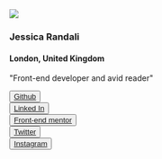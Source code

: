 <!DOCTYPE html>
<html lang="en">
<head>
    <meta charset="UTF-8">
    <meta name="viewport" content="width=device-width, initial-scale=1.0">
    <title>Profile Card</title>
    <link rel="stylesheet" href="black-box.css">
</head>
<body>
    <section class="whole-body">
<div class="small-box">
    <div>
        <img src="image/smart-araromi-FKknWBrPzb0-unsplash.jpg" class="image">
        <h3 class="name"> Jessica Randali</h3>
        <h4 class="country"> London, United Kingdom</h4>
    </div>
    <div>
        <p class="about">
            "Front-end developer and avid reader"
        </p>
    </div>
    <div>
        <button class="button"> 
            <a href="https://github.com/LaurelEchendu">Github</a>
        </button>
     </div>
     <div>
        <button class="button" >
            <a href="https://www.linkedin.com/in/laurel-echendu-a39b0030b?utm_source=share&utm_campaign=share_via&utm_content=profile&utm_medium=android_app">Linked In</a>
        </button>
     </div>
     <div>
        <button class="button">
            <a href="https://www.frontendmentor.io/">Front-end mentor</a>
        </button>
     </div>
     <div>
        <button class="button">
            <a href="https://x.com/EchenduLau13237?s=09">Twitter</a>
        </button>
     </div>
     <div>
        <button class="button">
            <a href="https://www.instagram.com/lillyross26?igsh=b3c0enVjbmZmYm5k">Instagram</a>
        </button>
     </div>
</div>
    </section>
</body>
</html>

